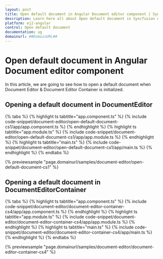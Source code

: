```yaml
---
layout: post
title: Open default document in Angular Document editor component | Syncfusion
description: Learn here all about Open default document in Syncfusion Angular Document editor component of Syncfusion Essential JS 2 and more.
platform: ej2-angular
control: Open default document 
documentation: ug
domainurl: ##DomainURL##
---
```


# Open default document in Angular Document editor component

In this article, we are going to see how to open a default document when Document Editor & Document Editor Container is initialized.

## Opening a default document in DocumentEditor

{% tabs %}
{% highlight ts tabtitle="app.component.ts" %}
{% include code-snippet/document-editor/open-default-document-cs1/app/app.component.ts %}
{% endhighlight %}
{% highlight ts tabtitle="app.module.ts" %}
{% include code-snippet/document-editor/open-default-document-cs1/app/app.module.ts %}
{% endhighlight %}
{% highlight ts tabtitle="main.ts" %}
{% include code-snippet/document-editor/open-default-document-cs1/app/main.ts %}
{% endhighlight %}
{% endtabs %}
  
{% previewsample "page.domainurl/samples/document-editor/open-default-document-cs1" %}

## Opening a default document in DocumentEditorContainer

{% tabs %}
{% highlight ts tabtitle="app.component.ts" %}
{% include code-snippet/document-editor/document-editor-container-cs4/app/app.component.ts %}
{% endhighlight %}
{% highlight ts tabtitle="app.module.ts" %}
{% include code-snippet/document-editor/document-editor-container-cs4/app/app.module.ts %}
{% endhighlight %}
{% highlight ts tabtitle="main.ts" %}
{% include code-snippet/document-editor/document-editor-container-cs4/app/main.ts %}
{% endhighlight %}
{% endtabs %}
  
{% previewsample "page.domainurl/samples/document-editor/document-editor-container-cs4" %}